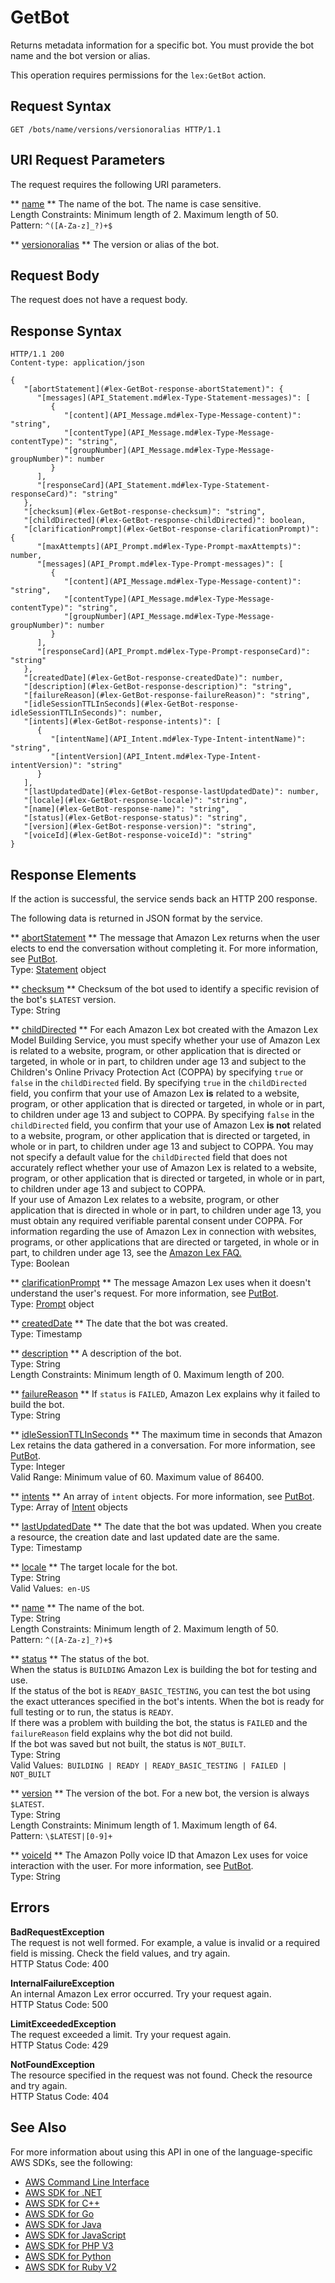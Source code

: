 # GetBot<a name="API_GetBot"></a>

Returns metadata information for a specific bot\. You must provide the bot name and the bot version or alias\. 

 This operation requires permissions for the `lex:GetBot` action\. 

## Request Syntax<a name="API_GetBot_RequestSyntax"></a>

```
GET /bots/name/versions/versionoralias HTTP/1.1
```

## URI Request Parameters<a name="API_GetBot_RequestParameters"></a>

The request requires the following URI parameters\.

 ** [name](#API_GetBot_RequestSyntax) **   <a name="lex-GetBot-request-name"></a>
The name of the bot\. The name is case sensitive\.   
Length Constraints: Minimum length of 2\. Maximum length of 50\.  
Pattern: `^([A-Za-z]_?)+$` 

 ** [versionoralias](#API_GetBot_RequestSyntax) **   <a name="lex-GetBot-request-versionOrAlias"></a>
The version or alias of the bot\.

## Request Body<a name="API_GetBot_RequestBody"></a>

The request does not have a request body\.

## Response Syntax<a name="API_GetBot_ResponseSyntax"></a>

```
HTTP/1.1 200
Content-type: application/json

{
   "[abortStatement](#lex-GetBot-response-abortStatement)": { 
      "[messages](API_Statement.md#lex-Type-Statement-messages)": [ 
         { 
            "[content](API_Message.md#lex-Type-Message-content)": "string",
            "[contentType](API_Message.md#lex-Type-Message-contentType)": "string",
            "[groupNumber](API_Message.md#lex-Type-Message-groupNumber)": number
         }
      ],
      "[responseCard](API_Statement.md#lex-Type-Statement-responseCard)": "string"
   },
   "[checksum](#lex-GetBot-response-checksum)": "string",
   "[childDirected](#lex-GetBot-response-childDirected)": boolean,
   "[clarificationPrompt](#lex-GetBot-response-clarificationPrompt)": { 
      "[maxAttempts](API_Prompt.md#lex-Type-Prompt-maxAttempts)": number,
      "[messages](API_Prompt.md#lex-Type-Prompt-messages)": [ 
         { 
            "[content](API_Message.md#lex-Type-Message-content)": "string",
            "[contentType](API_Message.md#lex-Type-Message-contentType)": "string",
            "[groupNumber](API_Message.md#lex-Type-Message-groupNumber)": number
         }
      ],
      "[responseCard](API_Prompt.md#lex-Type-Prompt-responseCard)": "string"
   },
   "[createdDate](#lex-GetBot-response-createdDate)": number,
   "[description](#lex-GetBot-response-description)": "string",
   "[failureReason](#lex-GetBot-response-failureReason)": "string",
   "[idleSessionTTLInSeconds](#lex-GetBot-response-idleSessionTTLInSeconds)": number,
   "[intents](#lex-GetBot-response-intents)": [ 
      { 
         "[intentName](API_Intent.md#lex-Type-Intent-intentName)": "string",
         "[intentVersion](API_Intent.md#lex-Type-Intent-intentVersion)": "string"
      }
   ],
   "[lastUpdatedDate](#lex-GetBot-response-lastUpdatedDate)": number,
   "[locale](#lex-GetBot-response-locale)": "string",
   "[name](#lex-GetBot-response-name)": "string",
   "[status](#lex-GetBot-response-status)": "string",
   "[version](#lex-GetBot-response-version)": "string",
   "[voiceId](#lex-GetBot-response-voiceId)": "string"
}
```

## Response Elements<a name="API_GetBot_ResponseElements"></a>

If the action is successful, the service sends back an HTTP 200 response\.

The following data is returned in JSON format by the service\.

 ** [abortStatement](#API_GetBot_ResponseSyntax) **   <a name="lex-GetBot-response-abortStatement"></a>
The message that Amazon Lex returns when the user elects to end the conversation without completing it\. For more information, see [PutBot](API_PutBot.md)\.  
Type: [Statement](API_Statement.md) object

 ** [checksum](#API_GetBot_ResponseSyntax) **   <a name="lex-GetBot-response-checksum"></a>
Checksum of the bot used to identify a specific revision of the bot's `$LATEST` version\.  
Type: String

 ** [childDirected](#API_GetBot_ResponseSyntax) **   <a name="lex-GetBot-response-childDirected"></a>
For each Amazon Lex bot created with the Amazon Lex Model Building Service, you must specify whether your use of Amazon Lex is related to a website, program, or other application that is directed or targeted, in whole or in part, to children under age 13 and subject to the Children's Online Privacy Protection Act \(COPPA\) by specifying `true` or `false` in the `childDirected` field\. By specifying `true` in the `childDirected` field, you confirm that your use of Amazon Lex **is** related to a website, program, or other application that is directed or targeted, in whole or in part, to children under age 13 and subject to COPPA\. By specifying `false` in the `childDirected` field, you confirm that your use of Amazon Lex **is not** related to a website, program, or other application that is directed or targeted, in whole or in part, to children under age 13 and subject to COPPA\. You may not specify a default value for the `childDirected` field that does not accurately reflect whether your use of Amazon Lex is related to a website, program, or other application that is directed or targeted, in whole or in part, to children under age 13 and subject to COPPA\.  
If your use of Amazon Lex relates to a website, program, or other application that is directed in whole or in part, to children under age 13, you must obtain any required verifiable parental consent under COPPA\. For information regarding the use of Amazon Lex in connection with websites, programs, or other applications that are directed or targeted, in whole or in part, to children under age 13, see the [Amazon Lex FAQ\.](https://aws.amazon.com/lex/faqs#data-security)   
Type: Boolean

 ** [clarificationPrompt](#API_GetBot_ResponseSyntax) **   <a name="lex-GetBot-response-clarificationPrompt"></a>
The message Amazon Lex uses when it doesn't understand the user's request\. For more information, see [PutBot](API_PutBot.md)\.   
Type: [Prompt](API_Prompt.md) object

 ** [createdDate](#API_GetBot_ResponseSyntax) **   <a name="lex-GetBot-response-createdDate"></a>
The date that the bot was created\.  
Type: Timestamp

 ** [description](#API_GetBot_ResponseSyntax) **   <a name="lex-GetBot-response-description"></a>
A description of the bot\.  
Type: String  
Length Constraints: Minimum length of 0\. Maximum length of 200\.

 ** [failureReason](#API_GetBot_ResponseSyntax) **   <a name="lex-GetBot-response-failureReason"></a>
If `status` is `FAILED`, Amazon Lex explains why it failed to build the bot\.  
Type: String

 ** [idleSessionTTLInSeconds](#API_GetBot_ResponseSyntax) **   <a name="lex-GetBot-response-idleSessionTTLInSeconds"></a>
The maximum time in seconds that Amazon Lex retains the data gathered in a conversation\. For more information, see [PutBot](API_PutBot.md)\.  
Type: Integer  
Valid Range: Minimum value of 60\. Maximum value of 86400\.

 ** [intents](#API_GetBot_ResponseSyntax) **   <a name="lex-GetBot-response-intents"></a>
An array of `intent` objects\. For more information, see [PutBot](API_PutBot.md)\.  
Type: Array of [Intent](API_Intent.md) objects

 ** [lastUpdatedDate](#API_GetBot_ResponseSyntax) **   <a name="lex-GetBot-response-lastUpdatedDate"></a>
The date that the bot was updated\. When you create a resource, the creation date and last updated date are the same\.   
Type: Timestamp

 ** [locale](#API_GetBot_ResponseSyntax) **   <a name="lex-GetBot-response-locale"></a>
 The target locale for the bot\.   
Type: String  
Valid Values:` en-US` 

 ** [name](#API_GetBot_ResponseSyntax) **   <a name="lex-GetBot-response-name"></a>
The name of the bot\.  
Type: String  
Length Constraints: Minimum length of 2\. Maximum length of 50\.  
Pattern: `^([A-Za-z]_?)+$` 

 ** [status](#API_GetBot_ResponseSyntax) **   <a name="lex-GetBot-response-status"></a>
The status of the bot\.   
When the status is `BUILDING` Amazon Lex is building the bot for testing and use\.  
If the status of the bot is `READY_BASIC_TESTING`, you can test the bot using the exact utterances specified in the bot's intents\. When the bot is ready for full testing or to run, the status is `READY`\.  
If there was a problem with building the bot, the status is `FAILED` and the `failureReason` field explains why the bot did not build\.  
If the bot was saved but not built, the status is `NOT_BUILT`\.  
Type: String  
Valid Values:` BUILDING | READY | READY_BASIC_TESTING | FAILED | NOT_BUILT` 

 ** [version](#API_GetBot_ResponseSyntax) **   <a name="lex-GetBot-response-version"></a>
The version of the bot\. For a new bot, the version is always `$LATEST`\.  
Type: String  
Length Constraints: Minimum length of 1\. Maximum length of 64\.  
Pattern: `\$LATEST|[0-9]+` 

 ** [voiceId](#API_GetBot_ResponseSyntax) **   <a name="lex-GetBot-response-voiceId"></a>
The Amazon Polly voice ID that Amazon Lex uses for voice interaction with the user\. For more information, see [PutBot](API_PutBot.md)\.  
Type: String

## Errors<a name="API_GetBot_Errors"></a>

 **BadRequestException**   
The request is not well formed\. For example, a value is invalid or a required field is missing\. Check the field values, and try again\.  
HTTP Status Code: 400

 **InternalFailureException**   
An internal Amazon Lex error occurred\. Try your request again\.  
HTTP Status Code: 500

 **LimitExceededException**   
The request exceeded a limit\. Try your request again\.  
HTTP Status Code: 429

 **NotFoundException**   
The resource specified in the request was not found\. Check the resource and try again\.  
HTTP Status Code: 404

## See Also<a name="API_GetBot_SeeAlso"></a>

For more information about using this API in one of the language\-specific AWS SDKs, see the following:
+  [AWS Command Line Interface](https://docs.aws.amazon.com/goto/aws-cli/lex-models-2017-04-19/GetBot) 
+  [AWS SDK for \.NET](https://docs.aws.amazon.com/goto/DotNetSDKV3/lex-models-2017-04-19/GetBot) 
+  [AWS SDK for C\+\+](https://docs.aws.amazon.com/goto/SdkForCpp/lex-models-2017-04-19/GetBot) 
+  [AWS SDK for Go](https://docs.aws.amazon.com/goto/SdkForGoV1/lex-models-2017-04-19/GetBot) 
+  [AWS SDK for Java](https://docs.aws.amazon.com/goto/SdkForJava/lex-models-2017-04-19/GetBot) 
+  [AWS SDK for JavaScript](https://docs.aws.amazon.com/goto/AWSJavaScriptSDK/lex-models-2017-04-19/GetBot) 
+  [AWS SDK for PHP V3](https://docs.aws.amazon.com/goto/SdkForPHPV3/lex-models-2017-04-19/GetBot) 
+  [AWS SDK for Python](https://docs.aws.amazon.com/goto/boto3/lex-models-2017-04-19/GetBot) 
+  [AWS SDK for Ruby V2](https://docs.aws.amazon.com/goto/SdkForRubyV2/lex-models-2017-04-19/GetBot) 